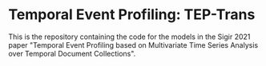 # Temporal Event Profiling: TEP-Trans

This is the repository containing the code for the models in the Sigir 2021 paper "Temporal Event Profiling based on Multivariate Time Series Analysis over Temporal Document Collections".
